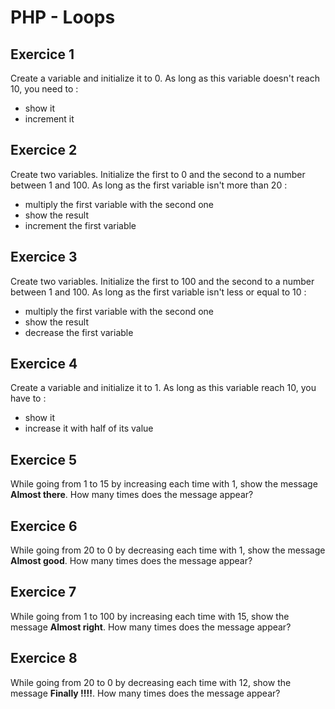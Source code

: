 # PHP - Loops
## Exercice 1
Create a variable and initialize it to 0.
As long as this variable doesn't reach 10, you need to :
- show it
- increment it

## Exercice 2
Create two variables. Initialize the first to 0 and the second to a number between 1 and 100.
As long as the first variable isn't more than 20 :
- multiply the first variable with the second one
- show the result
- increment the first variable

## Exercice 3
Create two variables. Initialize the first to 100 and the second to a number between 1 and 100.
As long as the first variable isn't less or equal to 10 :
- multiply the first variable with the second one
- show the result
- decrease the first variable

## Exercice 4
Create a variable and initialize it to 1.
As long as this variable reach 10, you have to :
- show it
- increase it with half of its value

## Exercice 5
While going from 1 to 15 by increasing each time with 1, show the message **Almost there**.
How many times does the message appear?

## Exercice 6
While going from 20 to 0 by decreasing each time with 1, show the message **Almost good**. How many times does the message appear?

## Exercice 7
While going from 1 to 100 by increasing each time with 15, show the message **Almost right**. How many times does the message appear?

## Exercice 8
While going from 20 to 0 by decreasing each time with 12, show the message **Finally !!!!**. How many times does the message appear?
